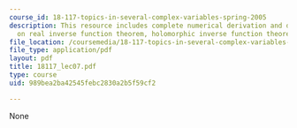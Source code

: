 ```yaml
---
course_id: 18-117-topics-in-several-complex-variables-spring-2005
description: This resource includes complete numerical derivation and description
  on real inverse function theorem, holomorphic inverse function theorem, and manifolds.
file_location: /coursemedia/18-117-topics-in-several-complex-variables-spring-2005/989bea2ba42545febc2830a2b5f59cf2_18117_lec07.pdf
file_type: application/pdf
layout: pdf
title: 18117_lec07.pdf
type: course
uid: 989bea2ba42545febc2830a2b5f59cf2

---
```

None